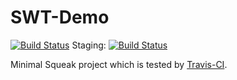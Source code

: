 SWT-Demo
=======
[![Build Status](https://travis-ci.org/HPI-BP2015H/SWT-Demo.svg?branch=master)](https://travis-ci.org/HPI-BP2015H/SWT-Demo) Staging: [![Build Status](https://staging.travis-ci.org/HPI-BP2015H/SWT-Demo.svg?branch=master)](https://staging.travis-ci.org/HPI-BP2015H/SWT-Demo)

Minimal Squeak project which is tested by [Travis-CI](https://travis-ci.org/HPI-BP2015H/SWT-Demo).
